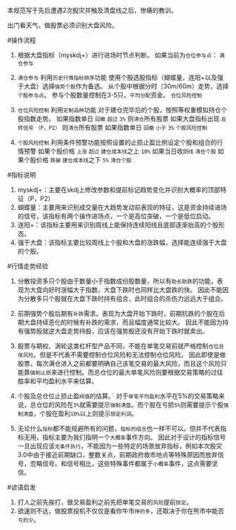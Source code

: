 本规范写于先后遭遇2次股灾并触及清盘线之后，惨痛的教训。


出门看天气，做股票必须识别大盘风险。

#操作流程

1. 根据大盘指标（myskdj+）进行进场时节点判断。
如果当前为`仓位参与点`：
	`满仓参与`

2. `满仓参与`
	利用`历史行情指标排序`功能
	使用个股选股指标（蝴蝶量，连阳+以及强于大盘）选择`强势个股`作为备选。
	从个股中根据分时（30m/60m）走势，选择`个股参与点`。
	参与个股数量控制在3-5只，`平均分配`资金。
	`仓位风险控制`

3. `仓位风险控制`
	利用`定制品种`功能
	对于建仓完毕后的个股，按照等权重模拟持仓个股指数走势。
	如果指数单日 `回撤` `超过` `3%`
		则`清仓`所有股票
	如果大盘指标出现 `反转信号` `（P，P2）`
		则`清仓`所有股票
	如果指数单日 `回撤` `小于` `3%`
		`个股风险控制`

4. `个股风险控制`
	利用条件预警功能按照设置的止损止盈比例设定个股和组合的行情预警
	如果个股价格 `上涨` `超过` `建仓成本线`之上 `10%`
		如果当日收`阴线`
			`清仓个股`
	如果个股价格 `跌破` `建仓成本线`之下 `5%`
		`清仓个股`


#指标说明
1. myskdj+：主要在skdj上修改参数和提前标记趋势变化并识别大概率的顶部特征（P，P2）
2. 蝴蝶量：主要用来识别成交量在大趋势发动前表现的特征，这是资金持续进场的信号，该指标有两个操作进场点，一个是高位突破，一个是低位启动。
3. 连阳+：该指标主要用来识别周线上能保持连续阳线且底部逐渐抬高的个股形态。
4. 强于大盘：该指标主要比较周线上个股和大盘的涨跌幅，选择能连续强于大盘的个股。


#行情走势经验
1. 分散投资多只个股由于数量小于指数成份股数量，所以有`助长助跌`的功能，表现为大盘向好时涨幅大于指数，大盘下跌时也同样比大盘跌的快。
因此不能因为分散多只个股就在大盘下跌时持有组合，此时组合的杀伤力远远大于组合。

2. 前期强势个股后期有`补跌`需求。表现为大盘开始下跌时，前期抗跌的个股在后期大盘持续恶化的时候有补跌的需求，而且幅度通常比较大。
因此不能因为持有强势股就逆大盘走势持股，应该在强势股还没有开始下跌时就卖出。

3. 股票与期权、涡轮这类杠杆型产品不同，不能在单笔交易前就严格控制`仓位总体风险`。但是不代表不需要控制仓位风险和无法控制仓位风险。
因此即使是做股票，每次满仓进入之前都要明确自己该笔交易的最大风险，而且这个风险只能靠`强制止损`来进行控制。而总仓位的最大单笔风险则要根据交易策略的过往胜率和平均盈利水平来估算。

4. 个股及总仓位止损止盈`阀值`的估算。
对于`单笔平均盈利`水平在5%的交易策略来说，总仓位的风险在`3%`就需要提示`强制清盘`。而个股在亏损`5%`则需要提示个股`强制清盘`，个股在盈利`10%`以上则提示`锁定利润`。

5. 无论什么`指标`都不能规避所有的问题，`指标的组合`也一样不可以。但并不代表指标无用，指标主要为我们指明一个`大概率`事件方向。
因此对于设计的指标信号一旦出现应该`无条件执行`，不能因为一些特定的场景放弃指标，例如本次股灾3.0中由于接近前期缺口，整数关点，前期政府救市地点等特殊原因而放弃信号，忽略信号。和信号相比，这些特殊事件都属于`小概率`事件，这点需要坚信。


#谚语启发
1. 打人之前先挨打，做交易盈利之前先把单笔交易的`风险`提前`锁定`。
2. 欲速则不达，做股票投机不仅仅是看你牛市`挣的多`，还取决于你在熊市中能否`亏的少`。
